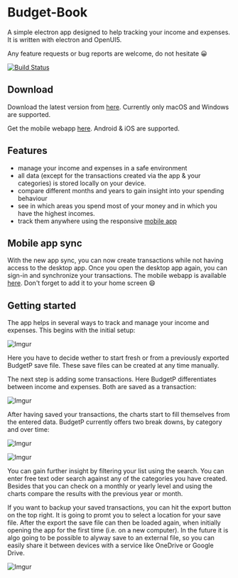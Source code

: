 
# Budget-Book
A simple electron app designed to help tracking your income and expenses.
It is written with electron and OpenUI5.

Any feature requests or bug reports are welcome, do not hesitate 😀


[![Build Status](https://travis-ci.org/Kellojo/Budget-Book.svg?branch=master)](https://travis-ci.org/Kellojo/Budget-Book)



## Download
Download the latest version from [here](https://github.com/Kellojo/Budget-Book/releases/latest).
Currently only macOS and Windows are supported.

Get the mobile webapp [here](https://budget-book-7ebd4.firebaseapp.com/).
Android & iOS are supported.

## Features
- manage your income and expenses in a safe environment
- all data (except for the transactions created via the app & your categories) is stored locally on your device.
- compare different months and years to gain insight into your spending behaviour
- see in which areas you spend most of your money and in which you have the highest incomes.
- track them anywhere using the responsive [mobile app](https://budget-book-7ebd4.firebaseapp.com/)


## Mobile app sync

With the new app sync, you can now create transactions while not having access to the desktop app. Once you open the desktop app again, you can sign-in and synchronize your transactions. The mobile webapp is available [here](https://budget-book-7ebd4.firebaseapp.com/). Don't forget to add it to your home screen 😄


## Getting started 
The app helps in several ways to track and manage your income and expenses.
This begins with the initial setup:

![Imgur](https://i.imgur.com/RBsSsWS.png)

Here you have to decide wether to start fresh or from a previously exported BudgetP save file. These save files can be created at any time manually.

The next step is adding some transactions. Here BudgetP differentiates between income and expenses. Both are saved as a transaction:

![Imgur](https://i.imgur.com/eqXlaNB.png)

After having saved your transactions, the charts start to fill themselves from the entered data. BudgetP currently offers two break downs, by category and over time:

![Imgur](https://i.imgur.com/cCpfl5n.png)

![Imgur](https://i.imgur.com/sduUOaX.png)

You can gain further insight by filtering your list using the search. You can enter free text oder search against any of the categories you have created. Besides that you can check on a monthly or yearly level and using the charts compare the results with the previous year or month.

If you want to backup your saved transactions, you can hit the export button on the top right. It is going to promt you to select a location for your save file. After the export the save file can then be loaded again, when initially opening the app for the first time (i.e. on a new computer). In the future it is algo going to be possible to alyway save to an external file, so you can easily share it between devices with a service like OneDrive or Google Drive.

![Imgur](https://i.imgur.com/QHefOVR.png)
